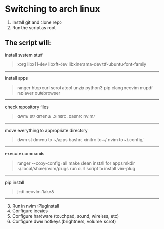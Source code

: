 # Switching to arch linux

1. Install git and clone repo
2. Run the script as root


The script will:
---
install system stuff
> xorg libx11-dev libxft-dev libxinerama-dev ttf-ubuntu-font-family
---
install apps
> ranger htop curl scrot atool unzip python3-pip clang neovim
> mupdf mplayer qutebrowser
---
check repository files
> dwm/ st/ dmenu/ .xinitrc .bashrc nvim/
---
move everything to appropriate directory
> dwm st dmenu to ~/apps
> bashrc xinitrc to ~/
> nvim to ~/.config/
---
execute commands
> ranger --copy-config=all
> make clean install for apps
> mkdir ~/.local/share/nvim/plugs
> run curl script to install vim-plug
---
pip install
> jedi neovim flake8
---

3. Run in nvim :PlugInstall
4. Configure locales
5. Configure hardware (touchpad, sound, wireless, etc)
6. Configure dwm hotkeys (brightness, volume, scrot)
